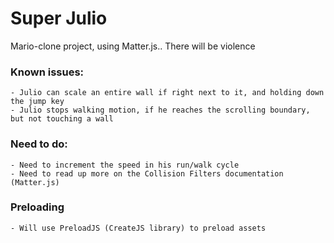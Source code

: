# Super Julio

  Mario-clone project, using Matter.js.. There will be violence 
  
  ### Known issues:
    - Julio can scale an entire wall if right next to it, and holding down the jump key 
    - Julio stops walking motion, if he reaches the scrolling boundary, but not touching a wall 
  
  ### Need to do:
    - Need to increment the speed in his run/walk cycle 
    - Need to read up more on the Collision Filters documentation (Matter.js)
    
  ### Preloading 
    - Will use PreloadJS (CreateJS library) to preload assets 
    
  
    